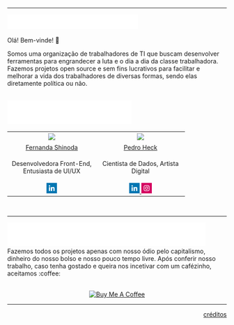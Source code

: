 <hr>
<img src="https://raw.githubusercontent.com/capybara-fepe/.github/e4e6e2d24c0f94a62f70885ce79965018482b25f/profile/logo.svg" alt="Capybara FePe's Logo" width="300px"/>

Olá! Bem-vinde! :wave:

Somos uma organização de trabalhadores de TI que buscam desenvolver ferramentas para engrandecer a luta e o dia a dia da classe trabalhadora. Fazemos projetos open source e sem fins lucrativos para facilitar e melhorar a vida dos trabalhadores de diversas formas, sendo elas diretamente política ou não.

<br>

<img src="https://raw.githubusercontent.com/capybara-fepe/.github/0f6ba35e1abdb6bb217a233aab171c6461b26279/profile/equipe.svg" alt="A equipe" />
<table>
  <tr>
    <th width="190px" align="center">
        <img class="avatar" src="https://avatars.githubusercontent.com/u/45886482?v=4" width="190px"/>
    </th>
    <th width="190px" align="center">
        <img class="avatar" src="https://avatars.githubusercontent.com/u/68083697?v=4" width="190px"/>
    </th>
  </tr>
  <tr>
    <td align="center">
        <a href="https://github.com/FShinoda" target="_blank">Fernanda Shinoda</a>
    </td align="center">
    <td align="center">
        <a href="https://github.com/pedroheck" target="_blank">Pedro Heck</a>
    </td align="center">
  </tr>
  <tr>
    <td align="center">
        <p>Desenvolvedora Front-End, Entusiasta de UI/UX</p>
    </td align="center">
    <td align="center" >
        <p>Cientista de Dados, Artista Digital</p>
    </td align="center">
  </tr>
  <tr>
    <td align="center">
      <a href="https://www.linkedin.com/in/fernanda-shinoda/" target="_blank">
        <img src="https://raw.githubusercontent.com/capybara-fepe/.github/0f6ba35e1abdb6bb217a233aab171c6461b26279/profile/linkedin.svg" alt="linkedin logo" width="24px" />
      </a>
    </td >
    <td align="center" >
      <a href="https://www.linkedin.com/in/pedro-heck/" target="_blank">
        <img src="https://raw.githubusercontent.com/capybara-fepe/.github/0f6ba35e1abdb6bb217a233aab171c6461b26279/profile/linkedin.svg" alt="linkedin logo" width="24px" />
      </a>
      <a href="https://www.instagram.com/pe_heck/" target="_blank">
        <img src="https://raw.githubusercontent.com/capybara-fepe/.github/0f6ba35e1abdb6bb217a233aab171c6461b26279/profile/instagram.svg" alt="instagram logo" width="24px" />
      </a>
    </td>
  </tr>
</table>
<br>
<hr>
<img src="https://raw.githubusercontent.com/capybara-fepe/.github/0f6ba35e1abdb6bb217a233aab171c6461b26279/profile/apoio.svg" alt="apoie os autores" />
Fazemos todos os projetos apenas com nosso ódio pelo capitalismo, dinheiro do nosso bolso e nosso pouco tempo livre. Após conferir nosso trabalho, caso tenha gostado e queira nos incetivar com um cafézinho, aceitamos :coffee:

<div align="center">
<br>

[![Buy Me A Coffee][badge-buy-me-a-coffee]][link-buy-me-a-coffee]
</div>

<hr>
<div align="right"> 
  <a href="https://github.com/capybara-fepe/.github/blob/main/profile/CREDITS.md" color="#fff" >créditos</a>
</div>


<!-- Vars -->
[share-linkedin-shield]: https://img.shields.io/badge/-share%20on%20linkedin-black?labelColor=222&logo=linkedin&logoColor=white&style=flat-square
[badge-buy-me-a-coffee]: https://img.shields.io/badge/Buy%20Me%20a%20Coffee-ffdd00?&logo=buy-me-a-coffee&logoColor=black&style=for-the-badge
[link-buy-me-a-coffee]: https://donate.stripe.com/6oE8yj3g4eBdeYM8ww

